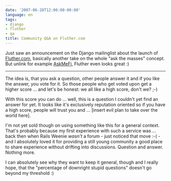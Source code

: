 ```yaml
---
date: '2007-06-28T12:00:00-00:00'
language: en
tags:
- django
- fluther
- qa
title: Community Q&A on Fluther.com
---
```



<img src="/media/2007/fluther.png" alt="" class="left"/>Just saw an announcement on the Django mailinglist about the launch of [Fluther.com](http://fluther.com/), basically another take on the whole "ask the masses" concept. But unlink for example [AskMeFi](http://ask.metafilter.com/), Fluther even looks great :)



-------------------------------



The idea is, that you ask a question, other people answer it and if you like the answer, you vote for it. So those people who get voted upon get a higher score ... and let's be honest: we all like a high score, don't we? ;-)

With this score you can do ... well, this is a question I couldn't yet find an answer for yet. It looks like it's exclusively reputation oriented so if you have a high score, people will trust you and ... [insert evil plan to take over the world here].

I'm not yet sold though on using something like this for a general context. That's probably because my first experience with such a service was ... back then when Rails Weenie _wasn't_ a forum - just noticed that move :-( - and I absolutely loved it for providing a still young community a good place to share experience without drifting into discussions. Question and answer. Nothing more.

I can absolutely see why they want to keep it general, though and I really hope, that the "percentage of downright stupid questions" doesn't go beyond my threshold :)
